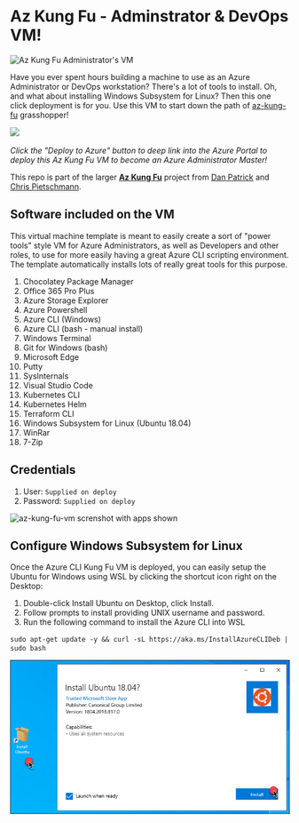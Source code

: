 # Az Kung Fu - Adminstrator & DevOps VM!

![Az Kung Fu Administrator's VM](https://i2.wp.com/build5nines.com/wp-content/uploads/2020/02/Azure-CLI-KungFu-VM-Featured_Image.jpg?resize=270%2C181&ssl=1 "Az Kung Fu Administrator's VM")

Have you ever spent hours building a machine to use as an Azure Administrator or DevOps workstation? There's a lot of tools to install. Oh, and what about installing Windows Subsystem for Linux?  Then this one click deployment is for you.  Use this VM to start down the path of [az-kung-fu](https://github.com/build5nines/az-kung-fu) grasshopper!

<a href="https://portal.azure.com/#create/Microsoft.Template/uri/https%3A%2F%2Fraw.githubusercontent.com%2FCoding-Infra%2Faz-kung-fu-vm%2Fmaster%2Fazure-deploy.json" target="_blank">
    <img src="media/Deploy-to-Azure-button.png"/>
</a>

_Click the "Deploy to Azure" button to deep link into the Azure Portal to deploy this Az Kung Fu VM to become an Azure Administrator Master!_

This repo is part of the larger [**Az Kung Fu**](http://github.com/build5nines/az-kung-fu) project from [Dan Patrick](https://build5nines.com/author/deltadan) and [Chris Pietschmann](https://build5nines.com/author/crpietschmann/).

## Software included on the VM

This virtual machine template is meant to easily create a sort of "power tools" style VM for Azure Administrators, as well as Developers and other roles, to use for more easily having a great Azure CLI scripting environment. The template automatically installs lots of really great tools for this purpose.

1. Chocolatey Package Manager
1. Office 365 Pro Plus
1. Azure Storage Explorer
1. Azure Powershell
1. Azure CLI (Windows)
1. Azure CLI (bash - manual install)
1. Windows Terminal
1. Git for Windows (bash)
1. Microsoft Edge
1. Putty
1. SysInternals
1. Visual Studio Code
1. Kubernetes CLI
1. Kubernetes Helm
1. Terraform CLI
1. Windows Subsystem for Linux (Ubuntu 18.04)
1. WinRar
1. 7-Zip

## Credentials
1. User: `Supplied on deploy`
1. Password: `Supplied on deploy`

![az-kung-fu-vm screnshot with apps shown](media/az-kung-fu-vm-screenshot-all-apps.jpg "az-kung-fu-vm screnshot with apps shown")

## Configure Windows Subsystem for Linux

Once the Azure CLI Kung Fu VM is deployed, you can easily setup the Ubuntu for Windows using WSL by clicking the shortcut icon right on the Desktop:

1. Double-click Install Ubuntu on Desktop, click Install.
1. Follow prompts to install providing UNIX username and password.
1. Run the following command to install the Azure CLI into WSL

```
sudo apt-get update -y && curl -sL https://aka.ms/InstallAzureCLIDeb | sudo bash
```

![alt text](https://github.com/build5nines/az-kung-fu-vm/blob/master/media/wsl.jpg "Configure Ubuntu for Windows")

